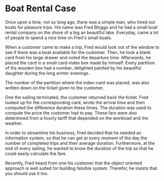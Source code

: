# Boat Rental Case

Once upon a time, not so long ago, there was a simple man, who hired out boats 
for pleasure trips. His name was Fred Bloggs and he had a small boat rental 
company on the shore of a big an beautiful lake. Everyday, came a lot of people 
to spend a nice time on Fred's small boats. 

When a customer came to make a trip, Fred would look out of the window to see 
if there was a boat available for the customer. Then, he took a blank card from 
his large drawer and noted the departure time. Afterwards, he placed the card 
in a small card-index box made by himself. Every partition of ths wooden box 
had a number, delighted painted by his beautiful daughter during the long 
winter evenings.

The number of the partition where the index-card was placed, was also written 
down on the ticket given to the customer.

One the sailing terminated, the customer returned back the ticket. Fred looked 
up for the corresponding card, wrote the arrival time and then computed the 
difference duration these times. The duration was used to compute the price the 
customer had to pay. These fars were also determined from a hourly tariff that 
depended on the workload and the weather.

In order to streamline his business, Fred decided that he needed an information 
system, so that he can get at every moment of the day the number of completed 
trips and their average duration. Furthermore, at the end of every sailing, he 
wanted to know the duration of the trip so that he could easily calculate the 
fare. 

Recently, Fred heard from one his customer that the object oriented approach is 
well suited for building felxible system. Therefor, he insists that you should 
use it too.
